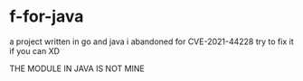 # f-for-java
a project written in go and java i abandoned for CVE-2021-44228 try to fix it if you can XD

THE MODULE IN JAVA IS NOT MINE 
